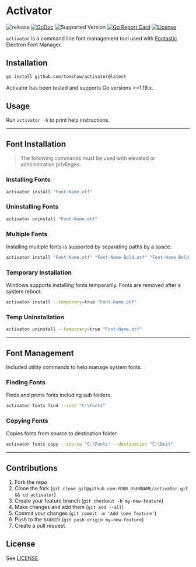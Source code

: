 # Activator

![release](https://github.com/tomshaw/activator/actions/workflows/release.yml/badge.svg)
[![GoDoc](https://godoc.org/github.com/tomshaw/activator?status.svg)](https://godoc.org/github.com/tomshaw/activator)
![Supported Version](https://img.shields.io/badge/go%20version-%3E%3D1.19-turquoise)
[![Go Report Card](https://goreportcard.com/badge/github.com/tomshaw/activator)](https://goreportcard.com/report/github.com/tomshaw/activator)
[![License](https://img.shields.io/github/license/tomshaw/activator)](https://github.com/tomshaw/activator/blob/master/LICENSE)

`activator` is a command line font management tool used with [Fontastic](https://github.com/tomshaw/fontastic) Electron Font Manager.

## Installation

```sh
go install github.com/tomshaw/activator@latest
```

Activator has been tested and supports Go versions >=1.19.x.

## Usage

Run `activator -h` to print help instructions.

---

## Font Installation

> The following commands must be used with elevated or administrative privileges.

### Installing Fonts

```sh
activator install "Font-Name.otf"
``` 

### Uninstalling Fonts

```sh
activator uninstall "Font-Name.otf"
``` 

### Multiple Fonts

Installing multiple fonts is supported by separating paths by a space.

```sh
activator install "Font-Name.otf" "Font-Name Bold.otf" "Font-Name Bold Italic.otf"
``` 

### Temporary Installation

Windows supports installing fonts temporarily. Fonts are removed after a system reboot. 

```sh
activator install --temporary=true "Font-Name.otf"
``` 

### Temp Uninstallation 

```sh
activator uninstall --temporary=true "Font-Name.otf"
``` 

---

## Font Management

Included utility commands to help manage system fonts.

### Finding Fonts

Finds and prints fonts including sub folders.

```sh
activator fonts find --root "C:\Fonts"
``` 

### Copying Fonts

Copies fonts from source to destination folder.

```sh
activator fonts copy --source "C:\Fonts" --destination "C:\Dest"
``` 

---

## Contributions

1. Fork the repo
2. Clone the fork (`git clone git@github.com:YOUR_USERNAME/activator.git && cd activator`)
3. Create your feature branch (`git checkout -b my-new-feature`)
4. Make changes and add them (`git add --all`)
5. Commit your changes (`git commit -m 'Add some feature'`)
6. Push to the branch (`git push origin my-new-feature`)
7. Create a pull request

## License

See [LICENSE](https://github.com/tomshaw/activator/blob/master/LICENSE).
